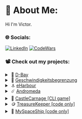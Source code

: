 # 💫 About Me:
Hi I'm Victor.

### 🌐 Socials:
[![LinkedIn](https://img.shields.io/badge/LinkedIn-%230077B5.svg?logo=linkedin&logoColor=white)](https://linkedin.com/in/vlog)
[![CodeWars](https://www.codewars.com/users/thegroosalugg/badges/micro)](https://www.codewars.com/users/thegroosalugg)

### 📽️ Check out my projects:

<details>
  <summary>&nbsp;🛒&nbsp;<a href="https://d-bay.onrender.com/">D-Bay</a></summary>
  <p>
    At first glance, this app may seem similar to my previous project, E-Harbour, which is reflected in the name. However, the focus of this project is quite     
    different. In my previous project, I was responsible for the frontend. With this project, I took on the entire backend development myself, bringing a stronger        emphasis on validation, handling edge cases, and route protection. Although I also worked on the frontend, I used EJS to keep the project a cohesive, server-side     application. The backend was written with TypeScript, which is compiled by Render.com and dynamically changes the static paths for production so that same assets     can be re-used by the nested JavaScript App.
  </p>
  <pre><code>
    During development, the password reset emails were configured to fire from my personal GMail to myself. 
    Unfortunately, during production, sending emails to external addresses is limited without a registered business. 
    During production this is skipped and the request redirects you directly to the link you would receive in an email. 
    This ia a demo app, as such you should only input dummy data.
  </code></pre>
  <details>
    <summary>Tech Stack</summary>
    <pre><code>
      const techStack = {
        frontend: ['EJS', 'SCSS'],
         backend: ['Node', 'Express'],
       libraries: ["bcryptjs", "connect-mongo", "dotenv", "express-session", "express-validator", "mongoose", "multer", "nodemailer", "stripe"],
      deployment: 'Render',
      };
    </code></pre>
  </details>
   <details>
    <summary>About</summary>
    <ul>
      <h3>EJS Express Free-ads Project</h3>
      <li>Sessions retain non-sensitive user submitted data on invalidated form submissions</li>
      <li>All routes protected from unauthorised access</li>
      <li>CSRF protection with custom middleware</li>
      <li>Multer configured to store then clean submitted files. This ensures users do not need to re-upload when validation fails</li>
      <li>First line express validator, backed up by final front mongoose validator, both fed back to user</li>
      <li>EJS follows React concept. A single template can handle several views.</li>
      <li>Dynamic GET routes ensure to render correct data based on data received</li>
      <li>STRIPE Demo [use 4242] handles checkout payments</li>
    </ul>
  </details>
</details>

<details>
  <summary>&nbsp;💬&nbsp;<a href="https://geschwindigkeitsbegrenzu-a89a6.web.app">Geschwindigkeitsbegrenzung</a></summary>
  <p>
    While studying for my B2 German language course, an important theme was remembering which preposition pairs with which verb. In order to help me memorise them, I     decided to make a quick time based game. My original plan was to have AI fill my database with sentences, however it did not quite generate the kind of ideas I       had envisioned. Additionally, I saw that I am more likely to remember the question, than the verb-preposition pairings. As such I decided to develop a random         sentence generator. The sentences have similar structures, and due to RNG will not be memorable, forcing you to focus on the verbs instead of the questions. Some     of these sentences are unlikely to be heard in a typical German conversation, but do add a touch of humour and do a good job in remaining gramatically correct. 
  </p>
  <details>
    <summary>Tech Stack</summary>
    <pre><code>
      const techStack = {
        frontend: ['CSS', 'React', 'TypeScript'],
       libraries: ['Framer-Motion', 'React Router', 'Font Awesome'],
      deployment: 'Firebase',
      };
    </code></pre>
  </details>
   <details>
    <summary>About</summary>
    <ul>
      <h3>Time Based React Quiz</h3>
      <li>Difficulty select affects time remaining, score gained, lives & required score to get item</li>
      <li>Score based items allow user to pause timer</li>
      <li>Records high scores, along with difficulty tried</li>
      <li>Wordbook shows in game verbs, DAT/ACC cases, and Eng & Ru translations</li>
      <li>Runs on desktop, but aimed at mobile. Alternate landscape/portrait layouts</li>
      <li>Clean, well-written custom hook handles all game logic</li>
    </ul>
  </details>
</details>

<details>
  <summary>&nbsp;⚓&nbsp;<a href="https://e-harbour.vercel.app">eHarbour</a></summary>
  <p>
    The original project that I collaborated on can be found here: <a href="https://github.com/Iyayi2/comeGetMe">comeGetMe</a>. I wrote all of the Frontend using         React & TypeScript. After completing the original project, I cloned my own version where I can manage my own DB & deployment. 
  </p>
  <pre><code>
    Render's servers will hibernate after inactivity and may take a couple of minutes to wake up. 
    No requests are sent on the homepage, please navigate to any other route. 
    A page refresh might be needed if the server does not wake up. 
    Any images uploaded will be erased once the server sleeps.
  </code></pre>
  <details>
    <summary>Tech Stack</summary>
    <pre><code>
      const techStack = {
        frontend: ['SCSS', 'React', 'TypeScript'],
         backend: ['Node', 'Express'],
       libraries: {
               react: ['React Router', 'React Helmet', 'Framer-Motion', 'Font Awesome'],
                node: ['BSCrypt', 'CORS', 'DotENV', 'Express Validator', 'JSONWebToken', 'Mongoose', 'Multer', 'Socket.IO'],
                  },
        database: 'MongoDB',
      deployment: ['Vercel', 'Render'],
      };
    </code></pre>
  </details>
   <details>
    <summary>About</summary>
    <ul>
      <h3>MERN Stack Free-ads Project</h3>
      <li>2-Man Team Project - I created all Frontend with React & TypeScript</li>
      <li>All elements animate to server responses</li>
      <li>Live Chat functionality</li>
      <li>All client requests handled by a modular and clean custom hook</li>
      <li>Original Backend ran Session authentication. I converted my version to JWT to escape 3rd party cookie limitations</li>
      <li>Great responsiveness on all devices. Used sticky nav but ensured it does not steal the page on high zoom</li>
    </ul>
  </details>
</details>

<details>
  <summary>&nbsp;☄️&nbsp;<a href="https://andromeda-1649b.web.app">Andromeda</a></summary>
  <p>
    My first React Project after completing a course on Udemy.com. Project written in TypeScript and aims to cover your staple web development features such as cart      logic, bookings & account management.
  </p>
  <details>
    <summary>Tech Stack</summary>
    <pre><code>
      const techStack = {
        frontend: ['SCSS', 'React', 'TypeScript'],
       libraries: ['React Router', 'Redux', 'Framer-Motion', 'React Helmet', 'React Datepicker', 'Faker', 'Font Awesome'],
      deployment: 'Firebase',
      };
    </code></pre>
  </details>
   <details>
    <summary>About</summary>
    <ul>
      <h3>Static React Space Themed Project</h3>
      <li>Covers Cart Logic, Bookings, User Account management</li>
      <li>Different Frontend styles for each Page: ensures each list offers something new</li>
      <li>Data storage managed with Redux & localStorage</li>
      <li>Custom react hook covers form validation, ensures booked dates cannot be re-used etc.</li>
      <li>Showcases some fun animations & interactive Solar System page using Framer Motion</li>
    </ul>
  </details>
</details>

<details>
  <summary>&nbsp;🏰&nbsp;<a href="https://github.com/thegroosalugg/CastleCarnage">CastleCarnage [CLI game]</a></summary>
  <p>
    With the aim to improve my general coding I wrote a CLI game in Ruby to run in the terminal. To run it, you must download the code from GH, ensure you have Ruby      installed, head to root directory and run "ruby interface.rb"
  </p>
  <details>
    <summary>Tech Stack</summary>
    <pre><code>
      const techStack = {
           language: 'ruby',
        environment: 'terminal',
          execution: 'ruby interface.rb',
      };
    </code></pre>
  </details>
   <details>
    <summary>About</summary>
    <ul>
      <h3>Solo CLI Text based Game</h3>
      <li>Display using ASCII art</li>
      <li>ANSI escape codes add color</li>
      <li>Program runs until user quits. Replay is possible</li>
      <li>Attack random generated monsters, find items in rooms, level up possible, RPG format</li>
      <li>Easy to read & well organised code structure</li>
    </ul>
  </details>
</details>

<details>
  <summary>&nbsp;🪙&nbsp;<a href="https://github.com/thegroosalugg/TreasureKeeper">TreasureKeeper [code only]</a></summary>
  <p>
    I'm sharing a couple of my earlier Le Wagon projects that were initially deployed by a contributor. While I won’t be revisiting or 
    redeploying them, they were valuable learning experiences. Here are the GitHub links for a quick overview.
  </p>
  <details>
    <summary>Tech Stack</summary>
    <pre><code>
      const techStack = {
        frontend: ['SCSS', 'Bootstrap'],
         backend: 'Ruby on Rails',
        database: 'PostgreSQL',
      deployment: 'Heroku',
      };
    </code></pre>
  </details>
   <details>
    <summary>About</summary>
    <ul>
      <h3>2nd Project at Le Wagon</h3>
      <li>Created in a Team of 4</li>
      <li>Used Ruby on Rails for the backend</li>
      <li>I wrote all the frontend using ERB, Bootstrap, & CSS</li>
      <li>Developed in 3 days of coding</li>
    </ul>
  </details>
</details>

<details>
  <summary>&nbsp;🚀&nbsp;<a href="https://github.com/thegroosalugg/MySpaceShip">MySpaceShip [code only]</a></summary>
  <p>
    I'm sharing a couple of my earlier Le Wagon projects that were initially deployed by a contributor. While I won’t be revisiting or 
    redeploying them, they were valuable learning experiences. Here are the GitHub links for a quick overview.
  </p>
  <details>
    <summary>Tech Stack</summary>
    <pre><code>
      const techStack = {
        frontend: ['SCSS', 'Bootstrap'],
         backend: 'Ruby on Rails',
        database: 'PostgreSQL',
      deployment: 'Heroku',
      };
    </code></pre>
  </details>
   <details>
    <summary>About</summary>
    <ul>
      <h3>Initial Project at Le Wagon</h3>
      <li>Created in a Team of 4</li>
      <li>Used Ruby on Rails for the backend</li>
      <li>I wrote all the frontend using ERB, Bootstrap, & CSS</li>
      <li>Developed in 4 days of coding</li>
    </ul>
  </details>
</details>
